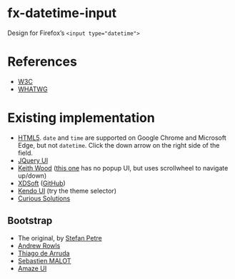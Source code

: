 # fx-datetime-input
Design for Firefox’s `<input type="datetime">`

# References

* [W3C](http://www.w3.org/TR/html-markup/input.datetime.html)
* [WHATWG](https://wiki.whatwg.org/wiki/Time)

# Existing implementation

* [HTML5](http://www.w3schools.com/html/tryit.asp?filename=tryhtml_input_date). `date` and `time` are supported on Google Chrome and Microsoft Edge, but not `datetime`. Click the down arrow on the right side of the field.
* [JQuery UI](https://jqueryui.com/datepicker/)
* [Keith Wood](http://keith-wood.name/datepick.html) ([this one](http://keith-wood.name/datetimeEntry.html) has no popup UI, but uses scrollwheel to navigate up/down)
* [XDSoft](http://xdsoft.net/jqplugins/datetimepicker/) ([GitHub](https://github.com/xdan/datetimepicker))
* [Kendo UI](http://demos.telerik.com/kendo-ui/datetimepicker/index) (try the theme selector)
* [Curious Solutions](http://curioussolutions.github.io/DateTimePicker/)

## Bootstrap
* The original, by [Stefan Petre](http://www.eyecon.ro/bootstrap-datepicker/)
* [Andrew Rowls](http://eternicode.github.io/bootstrap-datepicker)
* [Thiago de Arruda](https://tarruda.github.io/bootstrap-datetimepicker/)
* [Sebastien MALOT](http://www.malot.fr/bootstrap-datetimepicker/demo.php)
* [Amaze UI](amazeui.github.io/datetimepicker/docs/demo.html)
